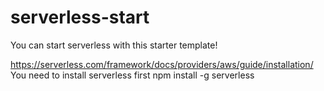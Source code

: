 # serverless-start
You can start serverless with this starter template!

https://serverless.com/framework/docs/providers/aws/guide/installation/
You need to install serverless first
npm install -g serverless


